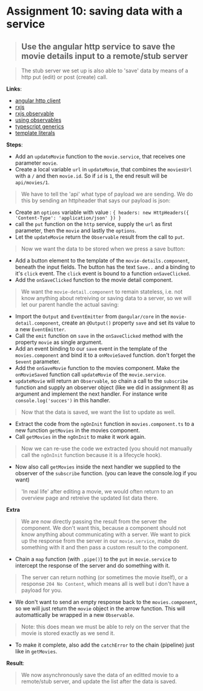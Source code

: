 Assignment 10: saving data with a service
==============================================

> ## Use the angular http service to save the movie details input to a remote/stub server

> The stub server we set up is also able to 'save' data by means of a http put (edit) or post (create) call.

**Links**:
- [angular http client](https://angular.io/guide/http)
- [rxjs](http://reactivex.io/rxjs/manual/overview.html#introduction)
- [rxjs observable](http://reactivex.io/documentation/observable.html)
- [using observables](https://angular-training-guide.rangle.io/observables/using_observables)
- [typescript generics](https://www.typescriptlang.org/docs/handbook/2/generics.html)
- [template literals](https://developer.chrome.com/blog/es6-template-strings/)

**Steps**:
- Add an `updateMovie` function to the `movie.service`, that receives one parameter `movie`.
- Create a local variable `url` in `updateMovie`, that combines the `moviesUrl` with a `/` and then `movie.id`. So if `id` is `1`, the end result will be `api/movies/1`.
> We have to tell the 'api' what type of payload we are sending. We do this by sending an httpheader that says our payload is json:
- Create an `options` variable with value : `{ headers: new HttpHeaders({ 'Content-Type': 'application/json' }) }`
- call the `put` function on the `http` service, supply the `url` as first parameter, then the `movie` and lastly the `options`.
- Let the `updateMovie` return the `Observable` result from the call to `put`.

> Now we want the data to be stored when we press a save button:
- Add a button element to the template of the `movie-details.component`, beneath the input fields. The button has the text `Save..` and a binding to it's `click` event. The `click` event is bound to a function `onSaveClicked`.
- Add the `onSaveClicked` function to the movie detail component.
> We want the `movie-detail.component` to remain stateless, i.e. not know anything about retreiving or saving data to a server, so we will let our parent handle the actual saving:
- Import the `Output` and `EventEmitter` from `@angular/core` in the `movie-detail.component`, create an `@Output()` property `save` and set its value to a new `EventEmitter`.
- Call the `emit` function on `save` in the `onSaveClicked` method with the property `movie` as single argument.
- Add an event binding to our `save` event in the template of the `movies.component` and bind it to a `onMovieSaved` function. don't forget the `$event` parameter.
 - Add the `onSaveMovie` function to the movies component. Make the `onMovieSaved` function call `updateMovie` of the `movie.service`.
 - `updateMovie` will return an `Observable`, so chain a call to the `subscribe` function and supply an observer object (like we did in assignment 8) as argument and implement the next handler. For instance write `console.log('succes')` in this handler.
 > Now that the data is saved, we want the list to update as well.
 - Extract the code from the `ngOnInit` function in `movies.component.ts` to a new function `getMovies` in the movies component.
 - Call `getMovies` in the `ngOnInit` to make it work again. 
 > Now we can re-use the code we extracted (you should not manually call the `ngOnInit` function because it is a lifecycle hook). 
- Now also call `getMovies` inside the next handler we supplied to the observer of the `subscribe` function. (you can leave the console.log if you want)
 > 'In real life' after editing a movie, we would often return to an overview page and retreive the updated list data there.


**Extra**
> We are now directly passing the result from the server the component. We don't want this, because a component should not know anything about communicating with a server. We want to pick up the response from the server in our `movie.service`, mabe do something with it and then pass a custom result to the component.
- Chain a `map` function (with `.pipe()`) to the `put` in `movie.service` to intercept the response of the server and do something with it.
> The server can return nothing (or sometimes the movie itself), or a response `204 No Content`, which means all is well but i don't have a payload for you.
- We don't want to send an empty response back to the `movies.component`, so we will just return the `movie` object in the arrow function. This will automattically be wrapped in a new `Observable`.
> Note: this does mean we must be able to rely on the server that the movie is stored exactly as we send it.
- To make it complete, also add the `catchError` to the chain (pipeline) just like in `getMovies`.

**Result**:
> We now asynchronously save the data of an editted movie to a remote/stub server, and update the list after the data is saved.